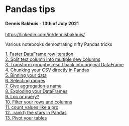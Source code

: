 # Pandas tips
#### Dennis Bakhuis - 13th of July 2021
https://linkedin.com/in/dennisbakhuis/

Various notebooks demostrating nifty Pandas tricks


[1. Faster DataFrame row iteration](https://github.com/dennisbakhuis/Tutorials/blob/master/B_Pandas_tips/1%20-%20Faster%20DataFrame%20row%20iteration.ipynb)\
[2. Split text column into multiple new columns](https://github.com/dennisbakhuis/Tutorials/blob/master/B_Pandas_tips/2%20-%20Split%20text%20column%20into%20multiple%20new%20columns.ipynb)\
[3. Transform groupby result back into original DataFrame](https://github.com/dennisbakhuis/Tutorials/blob/master/B_Pandas_tips/3%20-%20transform%20results%20back%20to%20original%20dataframe%20size.ipynb)\
[4. Chunking your CSV directly in Pandas](https://github.com/dennisbakhuis/Tutorials/blob/master/B_Pandas_tips/4%20-%20Chunking%20your%20csv%20directly%20in%20Pandas.ipynb)\
[5. Binning your data](https://github.com/dennisbakhuis/Tutorials/blob/master/B_Pandas_tips/4%20-%20Chunking%20your%20csv%20directly%20in%20Pandas.ipynbhttps://github.com/dennisbakhuis/Tutorials/blob/master/B_Pandas_tips/5%20-%20Binning%20your%20data.ipynb)\
[6. Selecting ranges](https://github.com/dennisbakhuis/Tutorials/blob/master/B_Pandas_tips/6%20-%20Selecting%20a%20range.ipynb)\
[7. Give aggregation a name](https://github.com/dennisbakhuis/Tutorials/blob/master/B_Pandas_tips/7%20-%20Give%20aggregation%20a%20name.ipynb)\
[8. Exploding your DataFrames](https://github.com/dennisbakhuis/Tutorials/blob/master/B_Pandas_tips/8%20-%20Explode%20your%20DataFrames.ipynb)\
[9. Loc or query?](https://github.com/dennisbakhuis/Tutorials/blob/master/B_Pandas_tips/9%20-%20Query%20or%20loc.ipynb)\
[10. Filter your rows and columns](https://github.com/dennisbakhuis/Tutorials/blob/master/B_Pandas_tips/10%20-%20Filter%20your%20rows%20and%20columns.ipynb)\
[11. count_values like a pro](https://github.com/dennisbakhuis/Tutorials/blob/master/B_Pandas_tips/11%20-%20value_counts%20like%20a%20pro.ipynb)\
[12. .rank() the stars in Pandas](https://github.com/dennisbakhuis/Tutorials/blob/master/B_Pandas_tips/12%20-%20Ranking%20the%20stars%20in%20Pandas.ipynb)\
[13. Pivot your tables](https://github.com/dennisbakhuis/Tutorials/blob/master/B_Pandas_tips/13%20-%20Pivot%20your%20tables.ipynb)
